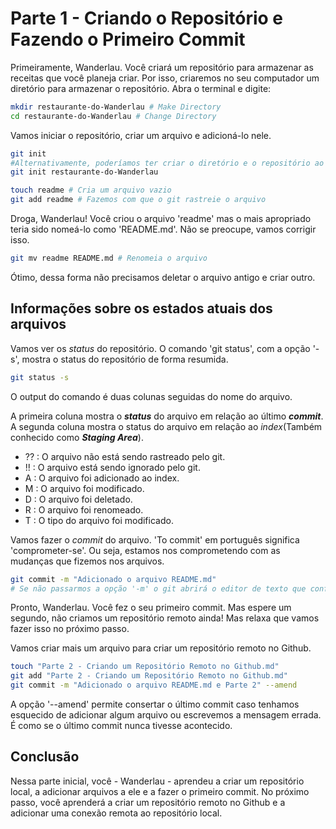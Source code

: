 # Parte 1 - Criando o Repositório e Fazendo o Primeiro Commit

Primeiramente, Wanderlau. Você criará um repositório para armazenar as receitas que você planeja criar. Por isso, criaremos no seu computador um diretório para armazenar o repositório. Abra o terminal e digite:

```bash
mkdir restaurante-do-Wanderlau # Make Directory
cd restaurante-do-Wanderlau # Change Directory
```

Vamos iniciar o repositório, criar um arquivo e adicioná-lo nele.

```bash
git init
#Alternativamente, poderíamos ter criar o diretório e o repositório ao mesmo tempo com o comando:
git init restaurante-do-Wanderlau

touch readme # Cria um arquivo vazio
git add readme # Fazemos com que o git rastreie o arquivo
```

Droga, Wanderlau! Você criou o arquivo 'readme' mas o mais apropriado teria sido nomeá-lo como 'README.md'. Não se preocupe, vamos corrigir isso.

```bash
git mv readme README.md # Renomeia o arquivo
```

Ótimo, dessa forma não precisamos deletar o arquivo antigo e criar outro.

## Informações sobre os estados atuais dos arquivos

Vamos ver os *status* do repositório. O comando 'git status', com a opção '-s', mostra o status do repositório de forma resumida.
  
```bash
git status -s
```

O output do comando é duas colunas seguidas do nome do arquivo.

A primeira coluna mostra o ***status*** do arquivo em relação ao último ***commit***. A segunda coluna mostra o status do arquivo em relação ao *index*(Também conhecido como ***Staging Area***).

* ?? : O arquivo não está sendo rastreado pelo git.
* !! : O arquivo está sendo ignorado pelo git.
* A : O arquivo foi adicionado ao index.
* M : O arquivo foi modificado.
* D : O arquivo foi deletado.
* R : O arquivo foi renomeado.
* T : O tipo do arquivo foi modificado.

Vamos fazer o *commit* do arquivo. 'To commit' em português significa 'comprometer-se'. Ou seja, estamos nos comprometendo com as mudanças que fizemos nos arquivos.

```bash
git commit -m "Adicionado o arquivo README.md"
# Se não passarmos a opção '-m' o git abrirá o editor de texto que configuramos.
```

Pronto, Wanderlau. Você fez o seu primeiro commit. Mas espere um segundo, não criamos um repositório remoto ainda! Mas relaxa que vamos fazer isso no próximo passo.

Vamos criar mais um arquivo para criar um repositório remoto no Github.

```bash
touch "Parte 2 - Criando um Repositório Remoto no Github.md" 
git add "Parte 2 - Criando um Repositório Remoto no Github.md"
git commit -m "Adicionado o arquivo README.md e Parte 2" --amend
```

A opção '--amend' permite consertar o último commit caso tenhamos esquecido de adicionar algum arquivo ou escrevemos a mensagem errada. É como se o último commit nunca tivesse acontecido.

## Conclusão

Nessa parte inicial, você - Wanderlau - aprendeu a criar um repositório local, a adicionar arquivos a ele e a fazer o primeiro commit. No próximo passo, você aprenderá a criar um repositório remoto no Github e a adicionar uma conexão remota ao repositório local.
